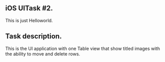 ## iOS UITask #2.  

This is just Helloworld. 

## Task description.

This is the UI application with one Table view that show titled images with the ability to move and delete rows. 